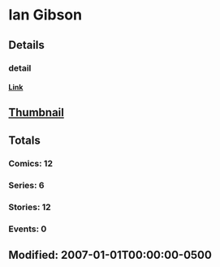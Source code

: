 # Ian  Gibson 
## Details
### detail
#### [Link](http://marvel.com/comics/creators/8605/ian_gibson?utm_campaign=apiRef&utm_source=225578a89fc76f3d20fbffda5d17a88d)
## [Thumbnail](http://i.annihil.us/u/prod/marvel/i/mg/b/40/image_not_available.jpg)
## Totals
### Comics: 12
### Series: 6
### Stories: 12
### Events: 0
## Modified: 2007-01-01T00:00:00-0500